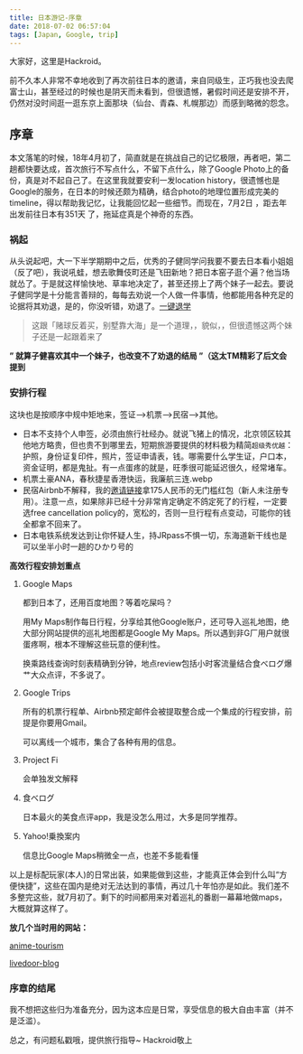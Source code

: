 ```yaml
---
title: 日本游记-序章
date: 2018-07-02 06:57:04
tags: [Japan, Google, trip]
---
```

大家好，这里是Hackroid。

前不久本人非常不幸地收到了再次前往日本的邀请，来自同级生，正巧我也没去爬富士山，甚至经过的时候也是阴天而未看到，但很遗憾，暑假时间还是安排不开，仍然对没时间逛一逛东京上面那块（仙台、青森、札幌那边）而感到略微的怨念。

## 序章

本文落笔的时候，18年4月初了，简直就是在挑战自己的记忆极限，再者吧，第二趟都快要达成，首次旅行不写点什么，不留下点什么，除了Google Photo上的备份，真是对不起自己了。在这里我就要安利一发location history，很遗憾也是Google的服务，在日本的时候还颇为精确，结合photo的地理位置形成完美的timeline，得以帮助我记忆，让我能回忆起一些细节。而现在，7月2日 ，距去年出发前往日本有351天 了，拖延症真是个神奇的东西。

### 祸起

从头说起吧，大一下半学期期中之后，优秀的子健同学问我要不要去日本看小姐姐（反了吧），我说吼蛙，想去歌舞伎町还是飞田新地？把日本窑子逛个遍？他当场就怂了。于是就这样愉快地、草率地决定了，甚至还捞上了两个妹子一起去。要说子健同学是十分能言善辩的，每每去劝说一个人做一件事情，他都能用各种充足的论据将其劝退，是的，你没听错，劝退了。[一键退学](http://www.sustc.edu.cn/upload/files/%E5%8D%97%E6%96%B9%E7%A7%91%E6%8A%80%E5%A4%A7%E5%AD%A6%E6%9C%AC%E7%A7%91%E7%94%9F%E4%B8%BB%E5%8A%A8%E9%80%80%E5%AD%A6%E5%AE%A1%E6%89%B9%E8%A1%A8.doc)

> 这跟「赌球反着买，别墅靠大海」是一个道理，，貌似，，但很遗憾这两个妹子还是一起跟着来了

**” 就算子健喜欢其中一个妹子，也改变不了劝退的结局 ”（这太TM精彩了后文会提到**

### 安排行程

这块也是按顺序中规中矩地来，签证-->机票-->民宿-->其他。

* 日本不支持个人申签，必须由旅行社经办。就说飞猪上的情况，北京领区较其他地方略贵，但也贵不到哪里去，短期旅游要提供的材料极为精简`超级秀优越`：护照，身份证复印件，照片，签证申请表，钱。哪需要什么学生证，户口本，资金证明，都是鬼扯。有一点蛋疼的就是，旺季很可能延迟很久，经常堵车。
* 机票土豪ANA，春秋捷星香港快运，我廉航三连.webp
* 民宿Airbnb不解释，我的[邀请链接](www.airbnb.com/c/9ef8c1)拿175人民币的无门槛红包（新人未注册专用）。注意一点，如果除非已经十分非常肯定确定不鸽定死了的行程，一定要选free cancellation policy的，宽松的，否则一旦行程有点变动，可能你的钱全都拿不回来了。
* 日本电铁系统发达到让你怀疑人生，持JRpass不惧一切，东海道新干线也是可以坐半小时一趟的ひかり号的

**高效行程安排划重点**

1. Google Maps

   都到日本了，还用百度地图？等着吃屎吗？

   用My Maps制作每日行程，分享给其他Google账户，还可导入巡礼地图，绝大部分网站提供的巡礼地图都是Google My Maps。所以遇到非G厂用户就很蛋疼啊，根本不理解这些玩意的便利性。

   换乘路线查询时刻表精确到分钟，地点review包括小时客流量结合食べログ爆艹大众点评，不多说了。

2. Google Trips

   所有的机票行程单、Airbnb预定邮件会被提取整合成一个集成的行程安排，前提是你要用Gmail。

   可以离线一个城市，集合了各种有用的信息。

3. Project Fi

   会单独发文解释

4. 食べログ

   日本最火的美食点评app，我是没怎么用过，大多是同学推荐。

5. Yahoo!乗換案内

   信息比Google Maps稍微全一点，也差不多能看懂

以上是标配玩家(本人)的日常出装，如果能做到这些，才能真正体会到什么叫“方便快捷”，这些在国内是绝对无法达到的事情，再过几十年怕亦是如此。我们差不多整完这些，就7月初了。剩下的时间都用来对着巡礼的番剧一幕幕地做maps，大概就算这样了。

**放几个当时用的网站：**

[anime-tourism](https://anime-tourism.jp/r/all/)

[livedoor-blog](http://blog.livedoor.jp/seichijunrei/)

### 序章的结尾

我不想把这些归为准备充分，因为这本应是日常，享受信息的极大自由丰富（并不是泛滥）。

总之，有问题私戳哦，提供旅行指导~ Hackroid敬上
